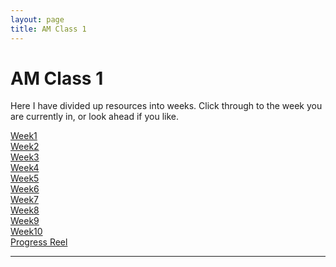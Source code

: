 ```yaml
---
layout: page
title: AM Class 1
---
```


# AM Class 1

Here I have divided up resources into weeks. Click through to the week you are currently in, or look ahead if you like.

<div class="big-link-holder"><a href="week1.html"><div class="big-link">Week1</div></a></div>
<div class="big-link-holder"><a href="week2.html"><div class="big-link">Week2</div></a></div>
<div class="big-link-holder"><a href="week3.html"><div class="big-link">Week3</div></a></div>
<div class="big-link-holder"><a href="week4.html"><div class="big-link">Week4</div></a></div>
<div class="big-link-holder"><a href="week5.html"><div class="big-link">Week5</div></a></div>
<div class="big-link-holder"><a href="week6.html"><div class="big-link">Week6</div></a></div>
<div class="big-link-holder"><a href="week7.html"><div class="big-link">Week7</div></a></div>
<div class="big-link-holder"><a href="week8.html"><div class="big-link">Week8</div></a></div>
<div class="big-link-holder"><a href="week9.html"><div class="big-link">Week9</div></a></div>
<div class="big-link-holder"><a href="week10.html"><div class="big-link">Week10</div></a></div>
<div class="big-link-holder"><a href="progress-reel.html"><div class="big-link">Progress Reel</div></a></div>

----
